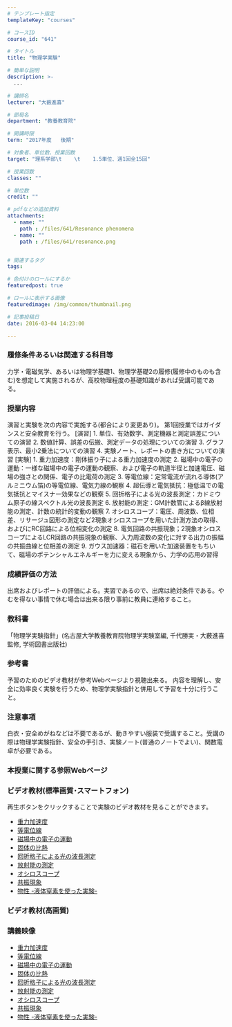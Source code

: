 ```yaml
---
# テンプレート指定
templateKey: "courses"

# コースID
course_id: "641"

# タイトル
title: "物理学実験"

# 簡単な説明
description: >-
  ...

# 講師名
lecturer: "大薮進喜"

# 部局名
department: "教養教育院"

# 開講時限
term: "2017年度	後期"

# 対象者、単位数、授業回数
target: "理系学部\t    \t    1.5単位、週1回全15回"

# 授業回数
classes: ""

# 単位数
credit: ""

# pdfなどの追加資料
attachments: 
  - name: "" 
    path : /files/641/Resonance phenomena
  - name: "" 
    path : /files/641/resonance.png


# 関連するタグ
tags:

# 色付けのロールにするか
featuredpost: true

# ロールに表示する画像
featuredimage: /img/common/thumbnail.png

# 記事投稿日
date: 2016-03-04 14:23:00

---
```




  
### 履修条件あるいは関連する科目等  
力学・電磁気学、あるいは物理学基礎1、物理学基礎2の履修(履修中のものも含む)を想定して実施されるが、高校物理程度の基礎知識があれば受講可能である。  
### 授業内容  
演習と実験を次の内容で実施する(都合により変更あり)。 第1回授業ではガイダンスと安全教育を行う。 [演習]  1. 単位、有効数字、測定機器と測定誤差についての演習  2. 数値計算、誤差の伝搬、測定データの処理についての演習  3. グラフ表示、最小2乗法についての演習  4. 実験ノート、レポートの書き方についての演習  [実験]  1. 重力加速度：剛体振り子による重力加速度の測定 2. 磁場中の電子の運動：一様な磁場中の電子の運動の観察、および電子の軌道半径と加速電圧、磁場の強さとの関係、電子の比電荷の測定 3. 等電位線：定常電流が流れる導体(アルミニウム箔)の等電位線、電気力線の観察 4. 超伝導と電気抵抗：極低温での電気抵抗とマイスナー効果などの観察 5. 回折格子による光の波長測定：カドミウム原子の線スペクトル光の波長測定 6. 放射能の測定：GM計数管によるβ線放射能の測定、計数の統計的変動の観察 7. オシロスコープ：電圧、周波数、位相差、リサージュ図形の測定など2現象オシロスコープを用いた計測方法の取得、およびにRC回路による位相変化の測定 8. 電気回路の共振現象；2現象オシロスコープによるLCR回路の共振現象の観察、入力周波数の変化に対する出力の振幅の共振曲線と位相差の測定 9. ガウス加速器：磁石を用いた加速装置をもちいて、磁場のポテンシャルエネルギーを力に変える現象から、力学の応用の習得  
### 成績評価の方法  
出席およびレポートの評価による。実習であるので、出席は絶対条件である。やむを得ない事情で休む場合は出来る限り事前に教員に連絡すること。  
### 教科書  
「物理学実験指針」(名古屋大学教養教育院物理学実験室編, 千代勝実・大薮進喜監修, 学術図書出版社)  
### 参考書  
予習のためのビデオ教材が参考Webページより視聴出来る。 内容を理解し、安全に効率良く実験を行うため、物理学実験指針と併用して予習を十分に行うこと。  
### 注意事項  
白衣・安全めがねなどは不要であるが、動きやすい服装で受講すること。受講の際は物理学実験指針、安全の手引き、実験ノート(普通のノートでよい)、関数電卓が必要である。  
### 本授業に関する参照Webページ  


  
### ビデオ教材(標準画質･スマートフォン)  


再生ボタンをクリックすることで実験のビデオ教材を見ることができます。 

  * [重力加速度](http://nuvideo.media.nagoya-u.ac.jp/embed/a48a2232546c36ec9819408b7c03bc96e76f0272) 
  * [等電位線](http://nuvideo.media.nagoya-u.ac.jp/embed/ab36692c3e1c5833882bda3be6d02eafce5e4680) 
  * [磁場中の電子の運動](http://nuvideo.media.nagoya-u.ac.jp/embed/93da3b50108f4a13560569cb6603d80891b418c7) 
  * [固体の比熱](http://nuvideo.media.nagoya-u.ac.jp/embed/7c32a8e6a8b45769666b957c2240b7ada4147521) 
  * [回折格子による光の波長測定](http://nuvideo.media.nagoya-u.ac.jp/embed/0a71c74360222ac43f16a3d23df47f895fe42504) 
  * [放射能の測定](http://nuvideo.media.nagoya-u.ac.jp/embed/ae63246994b3a53aecda63ecd419dc6cb045b8fa) 
  * [オシロスコープ](http://nuvideo.media.nagoya-u.ac.jp/embed/18c28700b37a97d3b3678d47f7f8ceaf0052db4a) 
  * [共振現象](http://nuvideo.media.nagoya-u.ac.jp/embed/df8ee5a736ddcc249c0e54a968b34add909fe9cd) 
  * [物性 -液体窒素を使った実験-](http://nuvideo.media.nagoya-u.ac.jp/embed/ffe98786d79a368c6ad72ee94500e1b388669ef0)  

### ビデオ教材(高画質)

### 講義映像

  * [重力加速度](http://nuvideo.media.nagoya-u.ac.jp/embed/058a52a44a3ca745a85633fa017b8d38aabebc2b) 
  * [等電位線](http://nuvideo.media.nagoya-u.ac.jp/embed/e997387209848feef0a88c97df356132a08bbd12) 
  * [磁場中の電子の運動](http://nuvideo.media.nagoya-u.ac.jp/embed/8b75113214282576d7636effa7a442b4c7cabb5a) 
  * [固体の比熱](http://nuvideo.media.nagoya-u.ac.jp/embed/6c10359860d9409bbc89d124b2b50b75fff4038c) 
  * [回折格子による光の波長測定](http://nuvideo.media.nagoya-u.ac.jp/embed/0d7af0bb654771df3d5930b09162953a6311f185) 
  * [放射能の測定](http://nuvideo.media.nagoya-u.ac.jp/embed/a559d7ba2f6c3037cf452d99a13f3ae82426fc57) 
  * [オシロスコープ](http://nuvideo.media.nagoya-u.ac.jp/embed/df4a7abfc6a6a98040763f7fb8dbb886d2d06901) 
  * [共振現象](http://nuvideo.media.nagoya-u.ac.jp/embed/7be3c06c6ebac123295466d8db1046c3557ce248) 
  * [物性 -液体窒素を使った実験-](http://nuvideo.media.nagoya-u.ac.jp/embed/0f4161467174d3d7e15e6db6c5dfcb1c4ae91d4d)



